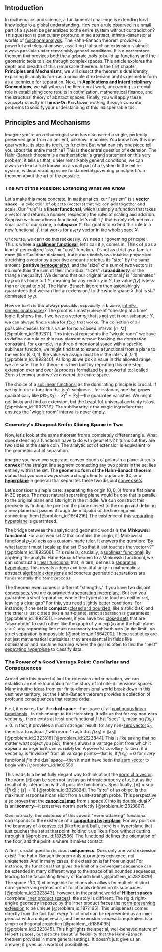 ## Introduction
In mathematics and science, a fundamental challenge is extending local knowledge to a global understanding. How can a rule observed in a small part of a system be generalized to the entire system without contradiction? This question is particularly profound in the abstract, infinite-dimensional worlds of [functional analysis](@article_id:145726). The Hahn-Banach theorem provides a powerful and elegant answer, asserting that such an extension is almost always possible under remarkably general conditions. It is a cornerstone theorem that provides both the algebraic tools to build up functions and the geometric tools to slice through complex spaces. This article explores the depth and breadth of this remarkable theorem. In the first chapter, **Principles and Mechanisms**, we will dissect the theorem's dual identity, exploring its analytic form as a principle of extension and its geometric form as a technique for separation. Next, in **Applications and Interdisciplinary Connections**, we will witness the theorem at work, uncovering its crucial role in establishing core results in optimization, mathematical finance, and the structural theory of abstract spaces. Finally, you will apply these concepts directly in **Hands-On Practices**, working through concrete problems to solidify your understanding of this indispensable tool.

## Principles and Mechanisms

Imagine you're an archaeologist who has discovered a single, perfectly preserved gear from an ancient, unknown machine. You know how this one gear works, its size, its teeth, its function. But what can this one piece tell you about the entire machine? This is the central question of extension. The Hahn-Banach theorem is a mathematician's grand statement on this very problem: it tells us that, under remarkably general conditions, we can always extend a rule known on a small part of a system to the entire system, without violating some fundamental governing principle. It's a theorem about the art of the possible.

### The Art of the Possible: Extending What We Know

Let's make this more concrete. In mathematics, our "system" is a **vector space**—a collection of objects (vectors) that we can add together and scale. Our "rule" is a **linear functional**, which is simply a function that takes a vector and returns a number, respecting the rules of scaling and addition. Suppose we have a linear functional, let's call it $f$, that is only defined on a small part of our space, a **subspace** $Y$. Our goal is to extend this rule to a new functional, $\tilde{f}$, that works for *every* vector in the whole space $X$.

Of course, we can't do this recklessly. We need a "governing principle". This is where a **[sublinear functional](@article_id:142874)**, let's call it $p$, comes in. Think of $p$ as a kind of generalized "size" or "cost" function. It's not as strict as a familiar norm (like Euclidean distance), but it does satisfy two intuitive properties: stretching a vector by a positive amount stretches its "size" by the same amount (**positive [homogeneity](@article_id:152118)**), and the "size" of a sum of two vectors is no more than the sum of their individual "sizes" (**[subadditivity](@article_id:136730)**, or the triangle inequality). We demand that our original functional $f$ is "dominated" by $p$ on its home turf $Y$, meaning for any vector $y$ in $Y$, the value $f(y)$ is less than or equal to $p(y)$. The Hahn-Banach theorem then astonishingly guarantees that we can find an extension $\tilde{f}$ to the whole space $X$ that is *still* dominated by $p$.

How on Earth is this always possible, especially in bizarre, [infinite-dimensional spaces](@article_id:140774)? The proof is a masterpiece of "one step at a time" logic. It shows that if we have a vector $x_0$ that is not yet in our subspace $Y$, we can always find a value for $\tilde{f}(x_0)$ that works. The collection of all possible choices for this value forms a closed interval $[m, M]$ [@problem_id:1892811]. This interval represents the "wiggle room" we have to define our rule on this new element without breaking the domination constraint. For example, in a three-dimensional space with a specific sublinear function, we might find that to extend a functional from a plane to the vector $(0,0,1)$, the value we assign must lie in the interval $[0, 1]$ [@problem_id:1892840]. As long as we pick a value in this allowed range, we are safe. The full theorem is then built by repeating this one-step extension over and over (a process formalized by a powerful tool called Zorn's Lemma) until we've covered the entire space.

The choice of a [sublinear functional](@article_id:142874) as the dominating principle is crucial. If we try to use a function that isn't sublinear—for instance, one that grows quadratically like $p(x_1, x_2) = x_1^2 + |x_2|$—the guarantee vanishes. We might get lucky and find an extension, but the beautiful, universal certainty is lost [@problem_id:1892536]. The sublinearity is the magic ingredient that ensures the "wiggle room" interval is never empty.

### Geometry's Sharpest Knife: Slicing Space in Two

Now, let's look at the same theorem from a completely different angle. What does extending a functional have to do with geometry? It turns out they are two sides of the same coin. The analytic act of extension is equivalent to the geometric act of separation.

Imagine you have two separate, convex clouds of points in a plane. A set is **convex** if the straight line segment connecting any two points in the set lies entirely within the set. The **geometric form of the Hahn-Banach theorem** states that you can always draw a straight line (or a plane in 3D, or a **[hyperplane](@article_id:636443)** in general) that separates these two disjoint [convex sets](@article_id:155123).

Let's consider a simple case: separating the origin $(0,0,0)$ from a flat plane in 3D space. The most natural separating plane would be one that is parallel to the original plane and sits right in the middle. We can construct this precisely by finding the point on the plane closest to the origin and defining a new plane that passes through the midpoint of the line segment connecting them [@problem_id:1864216]. The existence of this [separating hyperplane](@article_id:272592) is guaranteed.

The bridge between the analytic and geometric worlds is the **Minkowski functional**. For a convex set $C$ that contains the origin, its Minkowski functional $p_C(v)$ acts as a custom-made ruler. It answers the question: "By what factor $t$ must I scale up the set $C$ so that it just touches the vector $v$?" [@problem_id:1892608]. This ruler is, crucially, a [sublinear functional](@article_id:142874)! By applying the analytic Hahn-Banach theorem to a Minkowski functional, we can construct a [linear functional](@article_id:144390) that, in turn, defines a [separating hyperplane](@article_id:272592). This reveals a deep and beautiful unity in mathematics: abstract [algebraic extensions](@article_id:155978) and concrete geometric separations are fundamentally the same process.

The theorem even comes in different "strengths." If you have two disjoint [convex sets](@article_id:155123), you are guaranteed a [separating hyperplane](@article_id:272592). But can you guarantee a *strict* separation, where the hyperplane touches neither set, leaving a clear gap? For this, you need slightly better conditions. For instance, if one set is **compact** ([closed and bounded](@article_id:140304), like a solid disk) and the other is just closed (like a half-plane), strict separation is guaranteed [@problem_id:1892551]. However, if you have two [closed sets](@article_id:136674) that are "asymptotic" to each other, like the graph of $y = \exp(x)$ and the half-plane $y \le 0$, any separating line must necessarily touch both sets (in the limit), so strict separation is impossible [@problem_id:1864200]. These subtleties are not just mathematical curiosities; they are essential in fields like optimization and machine learning, where the goal is often to find the "best" [separating hyperplane](@article_id:272592) to classify data.

### The Power of a Good Vantage Point: Corollaries and Consequences

Armed with this powerful tool for extension and separation, we can establish an entire foundation for the study of infinite-dimensional spaces. Many intuitive ideas from our finite-dimensional world break down in this vast new territory, but the Hahn-Banach theorem provides a collection of profound consequences that restore order.

First, it ensures that the **dual space**—the space of all [continuous linear functionals](@article_id:262419)—is rich enough to be interesting. It tells us that for any non-zero vector $x_0$, there exists at least one functional $f$ that "sees" it, meaning $f(x_0) \neq 0$. In fact, it provides a much stronger result: for any non-[zero vector](@article_id:155695) $x_0$, there is a functional $f$ with norm 1 such that $f(x_0)=\|x_0\|$ [@problem_id:2323818] [@problem_id:2323844]. This is like saying that no matter what object you pick, there's always a vantage point from which it appears as large as it can possibly be. A powerful corollary follows: if a vector $x_0$ is "invisible" from all vantage points—that is, if $f(x_0)=0$ for *every* functional $f$ in the dual space—then it must have been the [zero vector](@article_id:155695) to begin with [@problem_id:1892559].

This leads to a beautifully elegant way to think about the [norm of a vector](@article_id:154388). The norm $\|x\|$ can be seen not just as an intrinsic property of $x$, but as the result of its interaction with all possible functionals. Specifically, $\|x\| = \sup\{|f(x)| : \|f\|=1\}$ [@problem_id:2323824]. The "size" of an object is the maximum response it can elicit from a unit-strength probe. This perspective also proves that the **[canonical map](@article_id:265772)** from a space $X$ into its double-dual $X^{**}$ is an **isometry**—it preserves norms perfectly [@problem_id:2323807].

Geometrically, the existence of this special "norm-attaining" functional corresponds to the existence of a **[supporting hyperplane](@article_id:274487)**. For any point on the boundary of a [convex set](@article_id:267874) (like the unit ball), there is a hyperplane that just touches the set at that point, holding it up like a floor, without cutting through it [@problem_id:1892586]. The functional defines the orientation of the floor, and the point is where it makes contact.

A final, crucial question is about **uniqueness**. Does only one valid extension exist? The Hahn-Banach theorem only guarantees existence, not uniqueness. And in many cases, the extension is far from unique! For instance, the functional that gives the limit of a [convergent sequence](@article_id:146642) can be extended in many different ways to the space of all bounded sequences, leading to the fascinating theory of Banach limits [@problem_id:2323820]. The space $L^1[0,1]$ of integrable functions also allows for multiple distinct norm-preserving extensions of functionals defined on its subspaces [@problem_id:2323843]. However, in the pristine world of **Hilbert spaces** (complete [inner product spaces](@article_id:271076)), the story is different. The rigid, right-angled geometry imposed by the inner product forces the [norm-preserving extension](@article_id:268209) to be unique [@problem_id:1872165]. This uniqueness comes directly from the fact that every functional can be represented as an inner product with a unique vector, and the extension process is equivalent to a simple orthogonal projection [@problem_id:1864195] [@problem_id:2323845]. This highlights the special, well-behaved nature of Hilbert spaces, but also the beautiful flexibility that the Hahn-Banach theorem provides in more general settings. It doesn't just give us an answer; it gives us a world of possibilities.